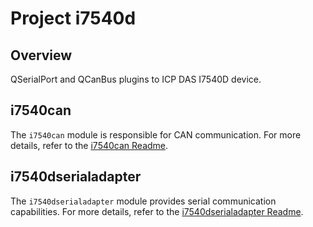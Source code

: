 # Project i7540d

## Overview

QSerialPort and QCanBus plugins to ICP DAS I7540D device.

## i7540can

The `i7540can` module is responsible for CAN communication. 
For more details, refer to the [i7540can Readme](../master/i7540can/Readme.md).

## i7540dserialadapter

The `i7540dserialadapter` module provides serial communication capabilities. 
For more details, refer to the [i7540dserialadapter Readme](../master/i7540dserialadapter/Readme.md).

